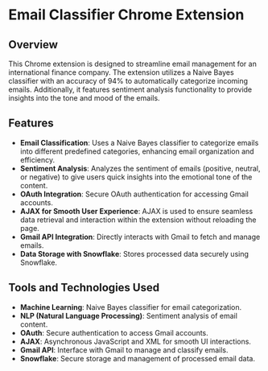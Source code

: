 # **Email Classifier Chrome Extension**

## **Overview**
This Chrome extension is designed to streamline email management for an international finance company. The extension utilizes a Naive Bayes classifier with an accuracy of 94% to automatically categorize incoming emails. Additionally, it features sentiment analysis functionality to provide insights into the tone and mood of the emails.

## **Features**
- **Email Classification**: Uses a Naive Bayes classifier to categorize emails into different predefined categories, enhancing email organization and efficiency.
- **Sentiment Analysis**: Analyzes the sentiment of emails (positive, neutral, or negative) to give users quick insights into the emotional tone of the content.
- **OAuth Integration**: Secure OAuth authentication for accessing Gmail accounts.
- **AJAX for Smooth User Experience**: AJAX is used to ensure seamless data retrieval and interaction within the extension without reloading the page.
- **Gmail API Integration**: Directly interacts with Gmail to fetch and manage emails.
- **Data Storage with Snowflake**: Stores processed data securely using Snowflake.

## **Tools and Technologies Used**
- **Machine Learning**: Naive Bayes classifier for email categorization.
- **NLP (Natural Language Processing)**: Sentiment analysis of email content.
- **OAuth**: Secure authentication to access Gmail accounts.
- **AJAX**: Asynchronous JavaScript and XML for smooth UI interactions.
- **Gmail API**: Interface with Gmail to manage and classify emails.
- **Snowflake**: Secure storage and management of processed email data.

